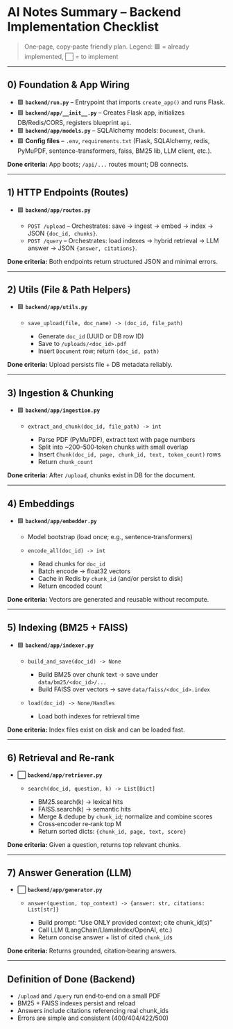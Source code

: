 # AI Notes Summary – Backend Implementation Checklist

> One‑page, copy‑paste friendly plan.
> Legend: 🟩 = already implemented, ⬜ = to implement

---

## 0) Foundation & App Wiring

* 🟩 **`backend/run.py`** – Entrypoint that imports `create_app()` and runs Flask.
* 🟩 **`backend/app/__init__.py`** – Creates Flask app, initializes DB/Redis/CORS, registers blueprint `api`.
* 🟩 **`backend/app/models.py`** – SQLAlchemy models: `Document`, `Chunk`.
* 🟩 **Config files** – `.env`, `requirements.txt` (Flask, SQLAlchemy, redis, PyMuPDF, sentence-transformers, faiss, BM25 lib, LLM client, etc.).

**Done criteria:** App boots; `/api/...` routes mount; DB connects.

---

## 1) HTTP Endpoints (Routes)

* 🟩 **`backend/app/routes.py`**

  * `POST /upload` – Orchestrates: save → ingest → embed → index → JSON `{doc_id, chunks}`.
  * `POST /query` – Orchestrates: load indexes → hybrid retrieval → LLM answer → JSON `{answer, citations}`.

**Done criteria:** Both endpoints return structured JSON and minimal errors.

---

## 2) Utils (File & Path Helpers)

* 🟩 **`backend/app/utils.py`**

  * `save_upload(file, doc_name) -> (doc_id, file_path)`

    * Generate `doc_id` (UUID or DB row ID)
    * Save to `/uploads/<doc_id>.pdf`
    * Insert `Document` row; return `(doc_id, path)`

**Done criteria:** Upload persists file + DB metadata reliably.

---

## 3) Ingestion & Chunking

* 🟩 **`backend/app/ingestion.py`**

  * `extract_and_chunk(doc_id, file_path) -> int`

    * Parse PDF (PyMuPDF), extract text with page numbers
    * Split into ~200–500‑token chunks with small overlap
    * Insert `Chunk(doc_id, page, chunk_id, text, token_count)` rows
    * Return `chunk_count`

**Done criteria:** After `/upload`, chunks exist in DB for the document.

---

## 4) Embeddings

* 🟩  **`backend/app/embedder.py`**

  * Model bootstrap (load once; e.g., sentence‑transformers)
  * `encode_all(doc_id) -> int`

    * Read chunks for `doc_id`
    * Batch encode → float32 vectors
    * Cache in Redis by `chunk_id` (and/or persist to disk)
    * Return encoded count

**Done criteria:** Vectors are generated and reusable without recompute.

---

## 5) Indexing (BM25 + FAISS)

* 🟩  **`backend/app/indexer.py`**

  * `build_and_save(doc_id) -> None`

    * Build BM25 over chunk text → save under `data/bm25/<doc_id>/...`
    * Build FAISS over vectors → save `data/faiss/<doc_id>.index`
  * `load(doc_id) -> None/Handles`

    * Load both indexes for retrieval time

**Done criteria:** Index files exist on disk and can be loaded fast.

---

## 6) Retrieval and Re‑rank

* ⬜ **`backend/app/retriever.py`**

  * `search(doc_id, question, k) -> List[Dict]`

    * BM25.search(k) → lexical hits
    * FAISS.search(k) → semantic hits
    * Merge & dedupe by `chunk_id`; normalize and combine scores
    * Cross‑encoder re‑rank top M
    * Return sorted dicts: `{chunk_id, page, text, score}`

**Done criteria:** Given a question, returns top relevant chunks.

---

## 7) Answer Generation (LLM)

* ⬜ **`backend/app/generator.py`**

  * `answer(question, top_context) -> {answer: str, citations: List[str]}`

    * Build prompt: “Use ONLY provided context; cite chunk_id(s)”
    * Call LLM (LangChain/LlamaIndex/OpenAI, etc.)
    * Return concise answer + list of cited `chunk_id`s

**Done criteria:** Returns grounded, citation‑bearing answers.

---

## Definition of Done (Backend)

* `/upload` and `/query` run end‑to‑end on a small PDF
* BM25 + FAISS indexes persist and reload
* Answers include citations referencing real chunk_ids
* Errors are simple and consistent (400/404/422/500)

